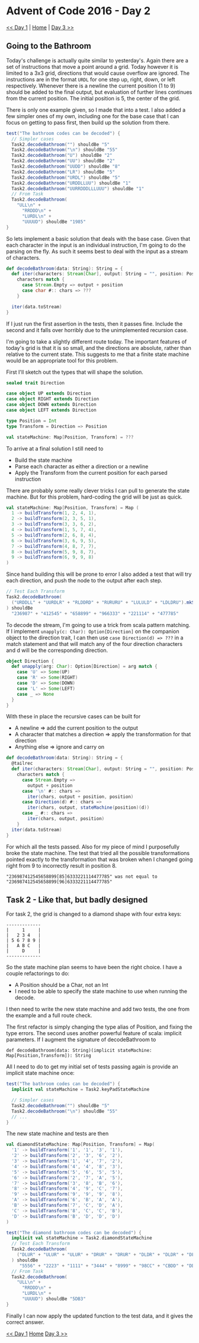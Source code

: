 # Advent of Code 2016 - Day 2

[<< Day 1](./day1) | [Home](./) | [Day 3 >>](./day3)

## Going to the Bathroom

Today's challenge is actually quite similar to yesterday's. Again there are a
set of instructions that move a point around a grid. Today however it is limited
to a 3x3 grid, directions that would cause overflow are ignored. The
instructions are in the format `URDL` for one step up, right, down, or left
respectively. Whenever there is a newline the current position (1 to 9) should
be added to the final output, but evaluation of further lines continues from the
current position. The initial position is 5, the center of the grid.

There is only one example given, so I made that into a test. I also added a few
simpler ones of my own, including one for the base case that I can focus on
getting to pass first, then build up the solution from there.

```scala
test("The bathroom codes can be decoded") {
  // Simpler cases
  Task2.decodeBathroom("") shouldBe "5"
  Task2.decodeBathroom("\n") shouldBe "55"
  Task2.decodeBathroom("U") shouldBe "2"
  Task2.decodeBathroom("UU") shouldBe "2"
  Task2.decodeBathroom("UUDD") shouldBe "8"
  Task2.decodeBathroom("LR") shouldBe "5"
  Task2.decodeBathroom("URDL") shouldBe "5"
  Task2.decodeBathroom("URDDLLUU") shouldBe "1"
  Task2.decodeBathroom("UURRDDDLLLUUU") shouldBe "1"
  // From Task
  Task2.decodeBathroom(
    "ULL\n" +
      "RRDDD\n" +
      "LURDL\n" +
      "UUUUD") shouldBe "1985"
}
```

So lets implement a basic solution that deals with the base case. Given that
each character in the input is an individual instruction, I'm going to do the
parsing on the fly. As such it seems best to deal with the input as a stream of
characters.

```scala
def decodeBathroom(data: String): String = {
  def iter(characters: Stream[Char], output: String = "", position: Position = 5): String =
    characters match {
      case Stream.Empty => output + position
      case char #:: chars => ???
    }

  iter(data.toStream)
}
```

If I just run the first assertion in the tests, then it passes fine. Include the
second and it falls over horribly due to the unimplemented recursion case.

I'm going to take a slightly different route today. The important features of
today's grid is that it is so small, and the directions are absolute, rather
than relative to the current state. This suggests to me that a finite state
machine would be an appropriate tool for this problem.

First I'll sketch out the types that will shape the solution.

```scala
sealed trait Direction

case object UP extends Direction
case object RIGHT extends Direction
case object DOWN extends Direction
case object LEFT extends Direction

type Position = Int
type Transform = Direction => Position

val stateMachine: Map[Position, Transform] = ???
```

To arrive at a final solution I still need to
 - Build the state machine
 - Parse each character as either a direction or a newline
 - Apply the Transform from the current position for each parsed instruction

There are probably some really clever tricks I can pull to generate the state
machine. But for this problem, hard-coding the grid will be just as quick.

```scala
val stateMachine: Map[Position, Transform] = Map (
  1 -> buildTransform(1, 2, 4, 1),
  2 -> buildTransform(2, 3, 5, 1),
  3 -> buildTransform(3, 3, 6, 2),
  4 -> buildTransform(1, 5, 7, 4),
  5 -> buildTransform(2, 6, 8, 4),
  6 -> buildTransform(3, 6, 9, 5),
  7 -> buildTransform(4, 8, 7, 7),
  8 -> buildTransform(5, 9, 8, 7),
  9 -> buildTransform(6, 9, 9, 8)
)
```

Since hand building this will be prone to error I also added a test that will
try each direction, and push the node to the output after each step.

````scala
// Test Each Transform
Task2.decodeBathroom(
  ("URDDLL" + "UURDLR" + "RLDDRD" + "RURURU" + "LULULD" + "LDLDRU").mkString("\n")
) shouldBe
  "236987" + "412545" + "658899" + "966333" + "221114" + "477785"
````

To decode the stream, I'm going to use a trick from scala pattern matching. If I
implement `unapply(c: Char): Option[Direction]` on the companion object to the
direction trait, I can then use `case Direction(d) => ???` in a match statement
and that will match any of the four direction characters and d will be the
corresponding direction.

```scala
object Direction {
  def unapply(arg: Char): Option[Direction] = arg match {
    case 'U' => Some(UP)
    case 'R' => Some(RIGHT)
    case 'D' => Some(DOWN)
    case 'L' => Some(LEFT)
    case _ => None
  }
}
```

With these in place the recursive cases can be built for
- A newline => add the current position to the output
- A character that matches a direction => apply the transformation for that   
  direction
- Anything else => ignore and carry on

```scala
def decodeBathroom(data: String): String = {
  @tailrec
  def iter(characters: Stream[Char], output: String = "", position: Position = 5): String =
    characters match {
      case Stream.Empty =>
        output + position
      case '\n' #:: chars =>
        iter(chars, output + position, position)
      case Direction(d) #:: chars =>
        iter(chars, output, stateMachine(position)(d))
      case _ #:: chars =>
        iter(chars, output, position)
    }
  iter(data.toStream)
}
```

For which all the tests passed. Also for my piece of mind I purposefully broke
the state machine. The test that tried all the possible transformations pointed
exactly to the transformation that was broken when I changed going right from 9
to incorrectly result in position 8.

```
"236987412545658899[85]6333221114477785" was not equal to "236987412545658899[96]6333221114477785"
```

## Task 2 - Like that, but badly designed

For task 2, the grid is changed to a diamond shape with four extra keys:

    -------------
    |     1     |
    |   2 3 4   |
    | 5 6 7 8 9 |
    |   A B C   |
    |     D     |
    -------------

So the state machine plan seems to have been the right choice. I have a couple
refactorings to do:

 - A Position should be a Char, not an Int
 - I need to be able to specify the state machine to use when running the
   decode.

I then need to write the new state machine and add two tests, the one from the
example and a full route check.

The first refactor is simply changing the type alias of Position, and fixing the
type errors. The second uses another powerful feature of scala: implicit
parameters. If I augment the signature of decodeBathroom to

```
def decodeBathroom(data: String)(implicit stateMachine: Map[Position,Transform]): String
```

All I need to do to get my initial set of tests passing again is provide an
implicit state machine once:

```scala
test("The bathroom codes can be decoded") {
  implicit val stateMachine = Task2.keyPadStateMachine

  // Simpler cases
  Task2.decodeBathroom("") shouldBe "5"
  Task2.decodeBathroom("\n") shouldBe "55"
  // ...
}
```

The new state machine and tests are then

```scala
val diamondStateMachine: Map[Position, Transform] = Map(
  '1' -> buildTransform('1', '1', '3', '1'),
  '2' -> buildTransform('2', '3', '6', '2'),
  '3' -> buildTransform('1', '4', '7', '2'),
  '4' -> buildTransform('4', '4', '8', '3'),
  '5' -> buildTransform('5', '6', '5', '5'),
  '6' -> buildTransform('2', '7', 'A', '5'),
  '7' -> buildTransform('3', '8', 'B', '6'),
  '8' -> buildTransform('4', '9', 'C', '7'),
  '9' -> buildTransform('9', '9', '9', '8'),
  'A' -> buildTransform('6', 'B', 'A', 'A'),
  'B' -> buildTransform('7', 'C', 'D', 'A'),
  'C' -> buildTransform('8', 'C', 'C', 'B'),
  'D' -> buildTransform('B', 'D', 'D', 'D')
)

test("The diamond bathroom codes can be decoded") {
  implicit val stateMachine = Task2.diamondStateMachine
  // Test Each Transform
  Task2.decodeBathroom(
    ("DLUR" + "ULUR" + "ULUR" + "DRUR" + "DRUR" + "DLDR" + "DLDR" + "DLUL" + "DLUR" + "ULDD" + "RRUU" + "LDRL" + "DULL").mkString("\n")
  ) shouldBe
     "5556" + "2223" + "1111" + "3444" + "8999" + "98CC" + "CBDD" + "DDBA" + "AA67" + "326A" + "BC84" + "3787" + "B765"
  // From Task
  Task2.decodeBathroom(
    "ULL\n" +
      "RRDDD\n" +
      "LURDL\n" +
      "UUUUD") shouldBe "5DB3"
}
```

Finally I can now apply the updated function to the test data, and it gives the
correct answer.

[<< Day 1](./day1) [Home](./) [Day 3 >>](./day3)
